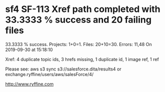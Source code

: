 # sf4 SF-113 Xref path completed with 33.3333 % success and 20 failing files

33.3333 % success. Projects: 1+0=1.  Files: 20+10=30. Errors: 11,48  On 2019-09-30 at 15:18:10

Xref: 4 duplicate topic ids, 3 hrefs missing, 1 duplicate id, 1 image ref, 1 ref

Please see: aws s3 sync s3://salesforce.dita/results4 or exchange.ryffine/users/aws/salesForce/4/

http://www.ryffine.com
